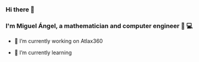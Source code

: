 ### Hi there 👋

### I'm Miguel Ángel, a mathematician and computer engineer :1234: :computer: 
  

- 🔭 I’m currently working on Atlax360

- 🌱 I’m currently learning 


<!--
**MiguelAngelTorres/MiguelAngelTorres** is a ✨ _special_ ✨ repository because its `README.md` (this file) appears on your GitHub profile.

Here are some ideas to get you started:

- 🔭 I’m currently working on ...
- 🌱 I’m currently learning ...
- 👯 I’m looking to collaborate on ...
- 🤔 I’m looking for help with ...
- 💬 Ask me about ...
- 📫 How to reach me: ...
- 😄 Pronouns: ...
- ⚡ Fun fact: ...
-->
